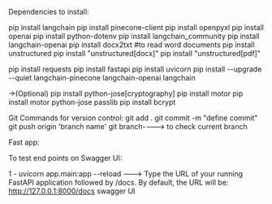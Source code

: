 Dependencies to install:

pip install langchain
pip install pinecone-client
pip install openpyxl
pip install openai
pip install python-dotenv
pip install langchain_community
pip install langchain-openai
pip install docx2txt #to read word documents
pip install unstructured
pip install "unstructured[docx]"
pip install "unstructured[pdf]"

pip install requests
pip install fastapi
pip install uvicorn
pip install --upgrade --quiet langchain-pinecone langchain-openai langchain

->(Optional)
pip install python-jose[cryptography]
pip install motor
pip install motor python-jose passlib
pip install bcrypt

Git Commands for version control:
git add .
git commit -m "define commit"
git push origin 'branch name'
git branch----> to check current branch

Fast app:

To test end points on Swagger UI:

1 - uvicorn app.main:app --reload
---> Type the URL of your running FastAPI application followed by /docs. By default, the URL will be:
http://127.0.0.1:8000/docs swagger UI
